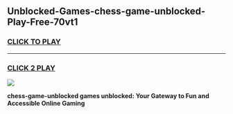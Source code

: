 
## Unblocked-Games-chess-game-unblocked-Play-Free-70vt1
<h3>
<a href="https://premium76.site?title=chess-game-unblocked&ref=18A1">CLICK TO PLAY</a></h3>
<hr>

<h3>
<a href="https://premium76.site?title=chess-game-unblocked&ref=18A1">CLICK 2 PLAY</a>
  
</h3>

<a href="https://premium76.site?title=chess-game-unblocked&ref=18A1"><img src="https://clearcache.store/games.png"></a>


**chess-game-unblocked games unblocked: Your Gateway to Fun and Accessible Online Gaming**
